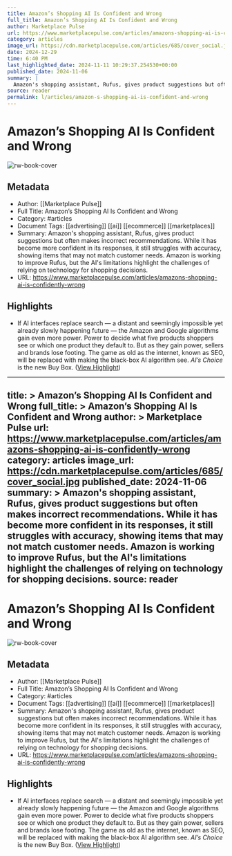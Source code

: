 ```yaml
---
title: Amazon’s Shopping AI Is Confident and Wrong
full_title: Amazon’s Shopping AI Is Confident and Wrong
author: Marketplace Pulse
url: https://www.marketplacepulse.com/articles/amazons-shopping-ai-is-confidently-wrong
category: articles
image_url: https://cdn.marketplacepulse.com/articles/685/cover_social.jpg
date: 2024-12-29
time: 6:40 PM
last_highlighted_date: 2024-11-11 10:29:37.254530+00:00
published_date: 2024-11-06
summary: |
  Amazon's shopping assistant, Rufus, gives product suggestions but often makes incorrect recommendations. While it has become more confident in its responses, it still struggles with accuracy, showing items that may not match customer needs. Amazon is working to improve Rufus, but the AI's limitations highlight the challenges of relying on technology for shopping decisions.
source: reader
permalink: l/articles/amazon-s-shopping-ai-is-confident-and-wrong
---
```

# Amazon’s Shopping AI Is Confident and Wrong

![rw-book-cover](https://cdn.marketplacepulse.com/articles/685/cover_social.jpg)

## Metadata
- Author: [[Marketplace Pulse]]
- Full Title: Amazon’s Shopping AI Is Confident and Wrong
- Category: #articles
- Document Tags: [[advertising]] [[ai]] [[ecommerce]] [[marketplaces]] 
- Summary: Amazon's shopping assistant, Rufus, gives product suggestions but often makes incorrect recommendations. While it has become more confident in its responses, it still struggles with accuracy, showing items that may not match customer needs. Amazon is working to improve Rufus, but the AI's limitations highlight the challenges of relying on technology for shopping decisions.
- URL: https://www.marketplacepulse.com/articles/amazons-shopping-ai-is-confidently-wrong

## Highlights
- If AI interfaces replace search — a distant and seemingly impossible yet already slowly happening future — the Amazon and Google algorithms gain even more power. Power to decide what five products shoppers see or which one product they default to. But as they gain power, sellers and brands lose footing. The game as old as the internet, known as SEO, will be replaced with making the black-box AI algorithm see. *AI’s Choice* is the new Buy Box. ([View Highlight](https://read.readwise.io/read/01jcdcb5grq3hvfyebb4yf62sx))


---
title: >
  Amazon’s Shopping AI Is Confident and Wrong
full_title: >
  Amazon’s Shopping AI Is Confident and Wrong
author: >
  Marketplace Pulse
url: https://www.marketplacepulse.com/articles/amazons-shopping-ai-is-confidently-wrong
category: articles
image_url: https://cdn.marketplacepulse.com/articles/685/cover_social.jpg
published_date: 2024-11-06
summary: >
  Amazon's shopping assistant, Rufus, gives product suggestions but often makes incorrect recommendations. While it has become more confident in its responses, it still struggles with accuracy, showing items that may not match customer needs. Amazon is working to improve Rufus, but the AI's limitations highlight the challenges of relying on technology for shopping decisions.
source: reader
---
# Amazon’s Shopping AI Is Confident and Wrong

![rw-book-cover](https://cdn.marketplacepulse.com/articles/685/cover_social.jpg)

## Metadata
- Author: [[Marketplace Pulse]]
- Full Title: Amazon’s Shopping AI Is Confident and Wrong
- Category: #articles
- Document Tags: [[advertising]] [[ai]] [[ecommerce]] [[marketplaces]] 
- Summary: Amazon's shopping assistant, Rufus, gives product suggestions but often makes incorrect recommendations. While it has become more confident in its responses, it still struggles with accuracy, showing items that may not match customer needs. Amazon is working to improve Rufus, but the AI's limitations highlight the challenges of relying on technology for shopping decisions.
- URL: https://www.marketplacepulse.com/articles/amazons-shopping-ai-is-confidently-wrong

## Highlights
- If AI interfaces replace search — a distant and seemingly impossible yet already slowly happening future — the Amazon and Google algorithms gain even more power. Power to decide what five products shoppers see or which one product they default to. But as they gain power, sellers and brands lose footing. The game as old as the internet, known as SEO, will be replaced with making the black-box AI algorithm see. *AI’s Choice* is the new Buy Box. ([View Highlight](https://read.readwise.io/read/01jcdcb5grq3hvfyebb4yf62sx))


